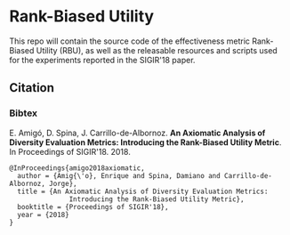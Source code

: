 # Rank-Biased Utility

This repo will contain the source code of the effectiveness metric Rank-Biased Utility (RBU), as well as the releasable resources and scripts used for the experiments reported in the SIGIR'18 paper.


## Citation

### Bibtex
E. Amigó, D. Spina, J. Carrillo-de-Albornoz. **An Axiomatic Analysis of Diversity Evaluation Metrics: Introducing the Rank-Biased Utility Metric**. In Proceedings of SIGIR'18. 2018.
```
@InProceedings{amigo2018axiomatic,
  author = {Amig{\'o}, Enrique and Spina, Damiano and Carrillo-de-Albornoz, Jorge},
  title = {An Axiomatic Analysis of Diversity Evaluation Metrics: 
               Introducing the Rank-Biased Utility Metric}, 
  booktitle = {Proceedings of SIGIR'18},
  year = {2018}
}
```
